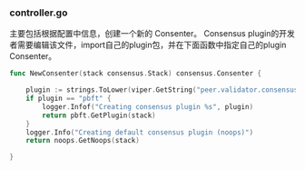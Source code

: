 ### controller.go

主要包括根据配置中信息，创建一个新的 Consenter。
Consensus plugin的开发者需要编辑该文件，import自己的plugin包，并在下面函数中指定自己的plugin Consenter。

```go
func NewConsenter(stack consensus.Stack) consensus.Consenter {

	plugin := strings.ToLower(viper.GetString("peer.validator.consensus.plugin"))
	if plugin == "pbft" {
		logger.Infof("Creating consensus plugin %s", plugin)
		return pbft.GetPlugin(stack)
	}
	logger.Info("Creating default consensus plugin (noops)")
	return noops.GetNoops(stack)

}
```